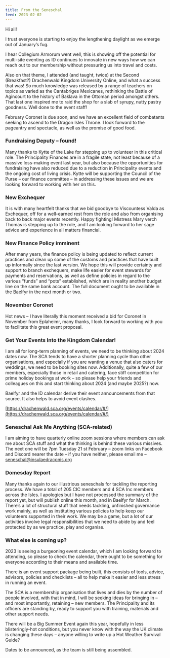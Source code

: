 ```yaml
---
title: From the Seneschal
feed: 2023-02-02
---
```


Hi all!

I trust everyone is starting to enjoy the lengthening daylight as we emerge out of January’s fug.

I hear Collegium Armorum went well, this is showing off the potential for multi-site eventing as ID continues to
innovate in new ways how we can reach out to our membership without pressuring us into travel and costs.

Also on that theme, I attended (and taught, twice) at the Second (Breakfast?) Drachenwald Kingdom University
Online, and what a success that was! So much knowledge was released by a range of teachers on topics as varied as
the Cantabriges Mexicanes, rethinking the Battle of Agincourt to the history of Baklava in the Ottoman period
amongst others. That last one inspired me to raid the shop for a slab of syrupy, nutty pastry goodness. Well done to
the event staff!

February Coronet is due soon, and we have an excellent field of combatants seeking to ascend to the Dragon Isles
Throne. I look forward to the pageantry and spectacle, as well as the promise of good food.

### Fundraising Deputy – found!

Many thanks to Kytte of the Lake for stepping up to volunteer in this critical role. The Principality Finances are in a
fragile state, not least because of a massive loss-making event last year, but also because the opportunities for
fundraising have also reduced due to a reduction in Principality events and the ongoing cost of living crisis. Kytte will
be supporting the Council of the Purse – our finance committee – in addressing these issues and we are looking
forward to working with her on this.

### New Exchequer

It is with many heartfelt thanks that we bid goodbye to Viscountess Valda as Exchequer, off for a well-earned rest
from the role and also from organising back to back major events recently. Happy fighting!
Mistress Mary verch Thomas is stepping up to the role, and I am looking forward to her sage advice and experience
in all matters financial.

### New Finance Policy imminent

After many years, the finance policy is being updated to reflect current practices and clean up some of the customs
and practices that have built up informally since the last version. We hope this will provide certainty and support to
branch exchequers, make life easier for event stewards for payments and reservations, as well as define policies in
regard to the various “funds” and “pots” established, which are in reality another budget line on the same bank
account. The full document ought to be available in the Baelfyr in the next month or two.

### November Coronet

Hot news – I have literally this moment received a bid for Coronet in November from Eplaheimr, many thanks, I look
forward to working with you to facilitate this great event proposal.

### Get Your Events Into the Kingdom Calendar!

I am all for long-term planning of events, we need to be thinking about 2024 dates now. The SCA tends to have a
shorter planning cycle than other organisations, and especially if you are wanting a venue that also caters for
weddings, we need to be booking sites now. Additionally, quite a few of our members, especially those in retail and
catering, face stiff competition for prime holiday bookings at work – so please help your friends and colleagues on
this and start thinking about 2024 (and maybe 2025?) now.

Baelfyr and the ID calendar derive their event announcements from that source. It also helps to avoid event clashes.

[https://drachenwald.sca.org/events/calendar/#/](https://drachenwald.sca.org/events/calendar/#/)

### Seneschal Ask Me Anything (SCA-related)

I am aiming to have quarterly online zoom sessions where members can ask me about SCA stuff and what the
thinking is behind these various missives. The next one will be 7pm Tuesday 21 st February – zoom links on Facebook
and Discord nearer the date – if you have neither, please email me – [seneschal@insulaedraconis.org](mailto:seneschal@insulaedraconis.org)

### Domesday Report

Many thanks again to our illustrious seneschals for tackling the reporting process. We have a total of 205 CIC
members and 4 SCA Inc members across the Isles. I apologies but I have not processed the summary of the report
yet, but will publish online this month, and in Baelfyr for March. There’s a lot of structural stuff that needs tackling,
unfinished governance work mainly, as well as instituting various policies to help keep our volunteers supported in
their work. We may be a game, but a lot of our activities involve legal responsibilities that we need to abide by and
feel protected by as we practice, play and organise.

### What else is coming up?

2023 is seeing a burgeoning event calendar, which I am looking forward to attending, so please to check the
calendar, there ought to be something for everyone according to their means and available time.

There is an event support package being built, this consists of tools, advice, advisors, policies and checklists – all to
help make it easier and less stress in running an event.

The SCA is a membership organisation that lives and dies by the number of people involved, with that in mind, I will
be seeking ideas for bringing in – and most importantly, retaining – new members. The Principality and its officers
are standing by, ready to support you with training, materials and other support needs.

There will be a Big Summer Event again this year, hopefully in less blisteringly-hot conditions, but you never know
with the way the UK climate is changing these days – anyone willing to write up a Hot Weather Survival Guide?

Dates to be announced, as the team is still being assembled.
